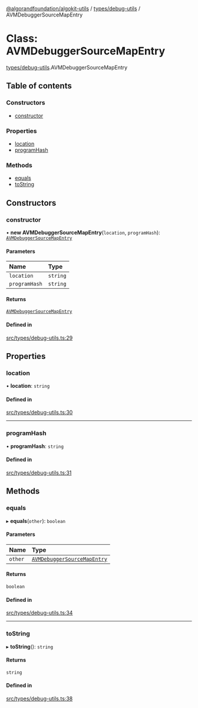 [@algorandfoundation/algokit-utils](../README.md) / [types/debug-utils](../modules/types_debug_utils.md) / AVMDebuggerSourceMapEntry

# Class: AVMDebuggerSourceMapEntry

[types/debug-utils](../modules/types_debug_utils.md).AVMDebuggerSourceMapEntry

## Table of contents

### Constructors

- [constructor](types_debug_utils.AVMDebuggerSourceMapEntry.md#constructor)

### Properties

- [location](types_debug_utils.AVMDebuggerSourceMapEntry.md#location)
- [programHash](types_debug_utils.AVMDebuggerSourceMapEntry.md#programhash)

### Methods

- [equals](types_debug_utils.AVMDebuggerSourceMapEntry.md#equals)
- [toString](types_debug_utils.AVMDebuggerSourceMapEntry.md#tostring)

## Constructors

### constructor

• **new AVMDebuggerSourceMapEntry**(`location`, `programHash`): [`AVMDebuggerSourceMapEntry`](types_debug_utils.AVMDebuggerSourceMapEntry.md)

#### Parameters

| Name | Type |
| :------ | :------ |
| `location` | `string` |
| `programHash` | `string` |

#### Returns

[`AVMDebuggerSourceMapEntry`](types_debug_utils.AVMDebuggerSourceMapEntry.md)

#### Defined in

[src/types/debug-utils.ts:29](https://github.com/algorandfoundation/algokit-utils-ts/blob/main/src/types/debug-utils.ts#L29)

## Properties

### location

• **location**: `string`

#### Defined in

[src/types/debug-utils.ts:30](https://github.com/algorandfoundation/algokit-utils-ts/blob/main/src/types/debug-utils.ts#L30)

___

### programHash

• **programHash**: `string`

#### Defined in

[src/types/debug-utils.ts:31](https://github.com/algorandfoundation/algokit-utils-ts/blob/main/src/types/debug-utils.ts#L31)

## Methods

### equals

▸ **equals**(`other`): `boolean`

#### Parameters

| Name | Type |
| :------ | :------ |
| `other` | [`AVMDebuggerSourceMapEntry`](types_debug_utils.AVMDebuggerSourceMapEntry.md) |

#### Returns

`boolean`

#### Defined in

[src/types/debug-utils.ts:34](https://github.com/algorandfoundation/algokit-utils-ts/blob/main/src/types/debug-utils.ts#L34)

___

### toString

▸ **toString**(): `string`

#### Returns

`string`

#### Defined in

[src/types/debug-utils.ts:38](https://github.com/algorandfoundation/algokit-utils-ts/blob/main/src/types/debug-utils.ts#L38)
